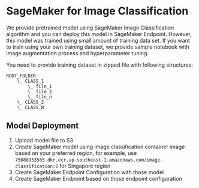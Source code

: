 # SageMaker for Image Classification

We provide pretrained model using SageMaker Image Classification algorithm and you can deploy this model in SageMaker Endpoint. However, this model was trained using small amount of training data set.
If you want to train using your own training dataset, we provide sample notebook with image augmentation process and hyperparameter tuning.

You need to provide training dataset in zipped file with following structures:

```
ROOT_FOLDER
    \_ CLASS_1
        \_ file_1
        \_ file_2
        \_ file_n
    \_ CLASS_2
    \_ CLASS_N
```

## Model Deployment
1. Upload model file to S3
2. Create SageMaker model using image classification container image based on your preferred region, for example, use `75088953585.dkr.ecr.ap-southeast-1.amazonaws.com/image-classification:1` for Singapore region
3. Create SageMaker Endpoint Configuration with those model
4. Create SageMaker Endpoint based on those endpoint configuration
